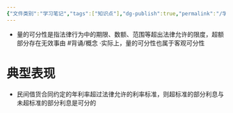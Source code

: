 ```yaml
---
{"文件类别":"学习笔记","tags":["知识点"],"dg-publish":true,"permalink":"/学习笔记/知识点cheese/量的可分性/","dgPassFrontmatter":true,"created":"2024-07-18T11:09:16.658+08:00","updated":"2024-09-11T12:11:16.986+08:00"}
---
```


- 量的可分性是指法律行为中的期限、数额、范围等超出法律允许的限度，超额部分存在无效事由 #背诵/概念 
·实际上，量的可分性也属于客观可分性
# 典型表现
- 民间借货合同约定的年利率超过法律允许的利率标准，则超标准的部分利息与未超标准的部分利息是可分的 